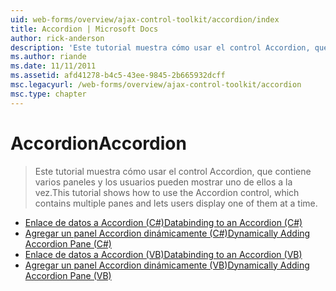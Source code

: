 ```yaml
---
uid: web-forms/overview/ajax-control-toolkit/accordion/index
title: Accordion | Microsoft Docs
author: rick-anderson
description: 'Este tutorial muestra cómo usar el control Accordion, que contiene varios paneles y los usuarios pueden mostrar uno de ellos a la vez.'
ms.author: riande
ms.date: 11/11/2011
ms.assetid: afd41278-b4c5-43ee-9845-2b665932dcff
msc.legacyurl: /web-forms/overview/ajax-control-toolkit/accordion
msc.type: chapter
---
```

<a name="accordion"></a><span data-ttu-id="e8407-103">Accordion</span><span class="sxs-lookup"><span data-stu-id="e8407-103">Accordion</span></span>
====================
> <span data-ttu-id="e8407-104">Este tutorial muestra cómo usar el control Accordion, que contiene varios paneles y los usuarios pueden mostrar uno de ellos a la vez.</span><span class="sxs-lookup"><span data-stu-id="e8407-104">This tutorial shows how to use the Accordion control, which contains multiple panes and lets users display one of them at a time.</span></span>


- [<span data-ttu-id="e8407-105">Enlace de datos a Accordion (C#)</span><span class="sxs-lookup"><span data-stu-id="e8407-105">Databinding to an Accordion (C#)</span></span>](databinding-to-an-accordion-cs.md)
- [<span data-ttu-id="e8407-106">Agregar un panel Accordion dinámicamente (C#)</span><span class="sxs-lookup"><span data-stu-id="e8407-106">Dynamically Adding Accordion Pane (C#)</span></span>](dynamically-adding-an-accordion-pane-cs.md)
- [<span data-ttu-id="e8407-107">Enlace de datos a Accordion (VB)</span><span class="sxs-lookup"><span data-stu-id="e8407-107">Databinding to an Accordion (VB)</span></span>](databinding-to-an-accordion-vb.md)
- [<span data-ttu-id="e8407-108">Agregar un panel Accordion dinámicamente (VB)</span><span class="sxs-lookup"><span data-stu-id="e8407-108">Dynamically Adding Accordion Pane (VB)</span></span>](dynamically-adding-an-accordion-pane-vb.md)
